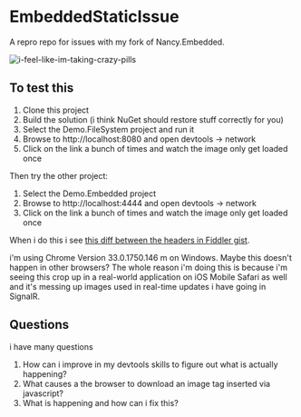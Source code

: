 EmbeddedStaticIssue
===================

A repro repo for issues with my fork of Nancy.Embedded.

![i-feel-like-im-taking-crazy-pills](https://f.cloud.github.com/assets/238079/2337099/48208558-a499-11e3-83cc-d207e1145506.gif)

To test this
------------

1. Clone this project
2. Build the solution (i think NuGet should restore stuff correctly for you)
3. Select the Demo.FileSystem project and run it
4. Browse to http://localhost:8080 and open devtools -> network
5. Click on the link a bunch of times and watch the image only get loaded once

Then try the other project:

1. Select the Demo.Embedded project
2. Browse to http://localhost:4444 and open devtools -> network
3. Click on the link a bunch of times and watch the image only get loaded once

When i do this i see [this diff between the headers in Fiddler gist](https://gist.github.com/jugglingnutcase/b35c3ee15b650bb5291b).

i'm using Chrome Version 33.0.1750.146 m on Windows. Maybe this doesn't happen in other browsers? The whole reason i'm doing this is because i'm seeing this crop up in a real-world application on iOS Mobile Safari as well and it's messing up images used in real-time updates i have going in SignalR.


Questions
---------

i have many questions

1. How can i improve in my devtools skills to figure out what is actually happening?
2. What causes a the browser to download an image tag inserted via javascript?
3. What is happening and how can i fix this?
